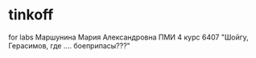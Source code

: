 # tinkoff
for labs
Маршунина Мария Александровна
ПМИ
4 курс
6407
"Шойгу, Герасимов, где .... боеприпасы???"
